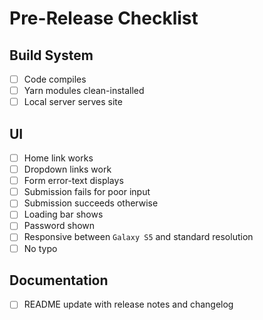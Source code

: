 
# Pre-Release Checklist

## Build System

- [ ] Code compiles
- [ ] Yarn modules clean-installed
- [ ] Local server serves site

## UI

- [ ] Home link works
- [ ] Dropdown links work
- [ ] Form error-text displays
- [ ] Submission fails for poor input
- [ ] Submission succeeds otherwise
- [ ] Loading bar shows
- [ ] Password shown
- [ ] Responsive between `Galaxy S5` and standard resolution
- [ ] No typo

## Documentation

- [ ] README update with release notes and changelog
